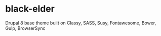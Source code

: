 # black-elder
Drupal 8 base theme built on Classy, SASS, Susy, Fontawesome, Bower, Gulp, BrowserSync
